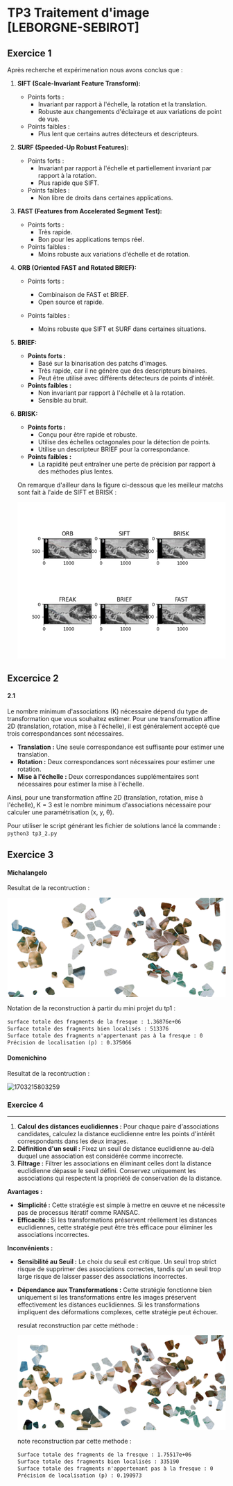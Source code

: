 # TP3 Traitement d'image [LEBORGNE-SEBIROT]

## Exercice 1

Après recherche et expérimenation nous avons conclus que :

1. **SIFT (Scale-Invariant Feature Transform):**

   * Points forts :
     * Invariant par rapport à l'échelle, la rotation et la translation.
     * Robuste aux changements d'éclairage et aux variations de point de vue.
   * Points faibles :
     * Plus lent que certains autres détecteurs et descripteurs.
2. **SURF (Speeded-Up Robust Features):**

   * Points forts :
     * Invariant par rapport à l'échelle et partiellement invariant par rapport à la rotation.
     * Plus rapide que SIFT.
   * Points faibles :
     * Non libre de droits dans certaines applications.
3. **FAST (Features from Accelerated Segment Test):**

   * Points forts :
     * Très rapide.
     * Bon pour les applications temps réel.
   * Points faibles :
     * Moins robuste aux variations d'échelle et de rotation.
4. **ORB (Oriented FAST and Rotated BRIEF):**

   * Points forts :

     * Combinaison de FAST et BRIEF.
     * Open source et rapide.
   * Points faibles :

     * Moins robuste que SIFT et SURF dans certaines situations.
5. **BRIEF:**

   * **Points forts :**
     * Basé sur la binarisation des patchs d'images.
     * Très rapide, car il ne génère que des descripteurs binaires.
     * Peut être utilisé avec différents détecteurs de points d'intérêt.
   * **Points faibles :**
     * Non invariant par rapport à l'échelle et à la rotation.
     * Sensible au bruit.
6. **BRISK:**

   * **Points forts :**
     * Conçu pour être rapide et robuste.
     * Utilise des échelles octagonales pour la détection de points.
     * Utilise un descripteur BRIEF pour la correspondance.
   * **Points faibles :**
     * La rapidité peut entraîner une perte de précision par rapport à des méthodes plus lentes.

   On remarque d'ailleur dans la figure ci-dessous que les meilleur matchs sont fait à l'aide de SIFT et BRISK :

   ![1703215742336](image/README/1703215742336.png)

## Excercice 2

#### 2.1

Le nombre minimum d'associations (K) nécessaire dépend du type de transformation que vous souhaitez estimer. Pour une transformation affine 2D (translation, rotation, mise à l'échelle), il est généralement accepté que trois correspondances sont nécessaires.

* **Translation :** Une seule correspondance est suffisante pour estimer une translation.
* **Rotation :** Deux correspondances sont nécessaires pour estimer une rotation.
* **Mise à l'échelle :** Deux correspondances supplémentaires sont nécessaires pour estimer la mise à l'échelle.

Ainsi, pour une transformation affine 2D (translation, rotation, mise à l'échelle), K = 3 est le nombre minimum d'associations nécessaire pour calculer une paramétrisation (x, y, θ).

Pour utiliser le script générant les fichier de solutions lancé la commande : `python3 tp3_2.py `

## Exercice 3

#### Michalangelo

Resultat de la recontruction :

![1703215765851](image/README/1703215765851.png)

Notation de la reconstruction à partir du mini projet du tp1 :

```
surface totale des fragments de la fresque : 1.36876e+06
Surface totale des fragments bien localisés : 513376
Surface totale des fragments n'appertenant pas à la fresque : 0
Précision de localisation (p) : 0.375066
```

#### Domenichino

Resultat de la recontruction :

![1703215803259](image/README/1703215803259.png)

### Exercice 4

---

1. **Calcul des distances euclidiennes :** Pour chaque paire d'associations candidates, calculez la distance euclidienne entre les points d'intérêt correspondants dans les deux images.
2. **Définition d'un seuil :** Fixez un seuil de distance euclidienne au-delà duquel une association est considérée comme incorrecte.
3. **Filtrage :** Filtrer les associations en éliminant celles dont la distance euclidienne dépasse le seuil défini. Conservez uniquement les associations qui respectent la propriété de conservation de la distance.

**Avantages :**

* **Simplicité :** Cette stratégie est simple à mettre en œuvre et ne nécessite pas de processus itératif comme RANSAC.
* **Efficacité :** Si les transformations préservent réellement les distances euclidiennes, cette stratégie peut être très efficace pour éliminer les associations incorrectes.

**Inconvénients :**

* **Sensibilité au Seuil :** Le choix du seuil est critique. Un seuil trop strict risque de supprimer des associations correctes, tandis qu'un seuil trop large risque de laisser passer des associations incorrectes.
* **Dépendance aux Transformations :** Cette stratégie fonctionne bien uniquement si les transformations entre les images préservent effectivement les distances euclidiennes. Si les transformations impliquent des déformations complexes, cette stratégie peut échouer.

  resulat reconstruction par cette méthode :

  ![1703216840338](image/README/1703216840338.png)

  note reconstruction par cette methode :

  ```
  Surface totale des fragments de la fresque : 1.75517e+06
  Surface totale des fragments bien localisés : 335190
  Surface totale des fragments n'appertenant pas à la fresque : 0
  Précision de localisation (p) : 0.190973
  ```
